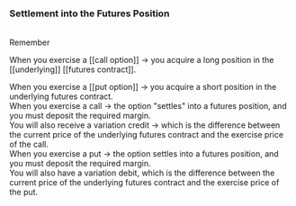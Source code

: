 ### Settlement into the Futures Position
<br>
Remember

When you exercise a [[call option]]
-> you acquire a long position in the [[underlying]] [[futures contract]].


When you exercise a [[put option]]
-> you acquire a short position in the underlying futures contract.<br>
When you exercise a call
-> the option "settles" into a futures position, and you must deposit the required margin.
<br>
You will also receive a variation credit
-> which is the difference between the current price of the underlying futures contract and the exercise price of the call.
<br>
When you exercise a put
-> the option settles into a futures position, and you must deposit the required margin. 
<br>
You will also have a variation debit, which is the difference between the current price of the underlying futures contract and the exercise price of the put.